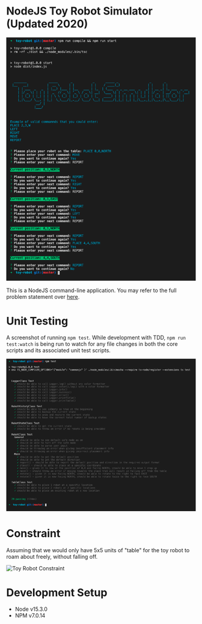 # NodeJS Toy Robot Simulator (Updated 2020)

![Toy Robot Screenshot](https://raw.githubusercontent.com/simmatrix/nodejs-toy-robot-simulator-2020/master/program.png)

This is a NodeJS command-line application. You may refer to the full problem statement over [here](https://github.com/simmatrix/nodejs-toy-robot-simulator-2020/blob/master/PROBLEM.md).

# Unit Testing

A screenshot of running `npm test`. While development with TDD, `npm run test:watch` is being run to watch for any file changes in both the core scripts and its associated unit test scripts.

![Toy Robot Screenshot](https://raw.githubusercontent.com/simmatrix/nodejs-toy-robot-simulator-2020/master/testing.png)

# Constraint

Assuming that we would only have 5x5 units of "table" for the toy robot to roam about freely, without falling off.

![Toy Robot Constraint](https://raw.githubusercontent.com/simmatrix/nodejs-toy-robot-simulator/master/toy-robot-grid.png)


# Development Setup
- Node v15.3.0
- NPM v7.0.14

